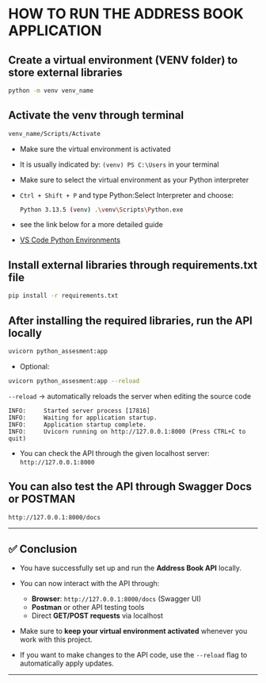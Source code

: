 # HOW TO RUN THE ADDRESS BOOK APPLICATION

## Create a virtual environment (VENV folder) to store external libraries

```bash
python -m venv venv_name
```

## Activate the venv through terminal

```bash
venv_name/Scripts/Activate
```

* Make sure the virtual environment is activated
* It is usually indicated by: `(venv) PS C:\Users` in your terminal

* Make sure to select the virtual environment as your Python interpreter

* `Ctrl + Shift + P` and type Python:Select Interpreter and choose:
  ```bash
  Python 3.13.5 (venv) .\venv\Scripts\Python.exe
  ```

* see the link below for a more detailed guide
* [VS Code Python Environments](https://code.visualstudio.com/docs/python/environments) 

## Install external libraries through requirements.txt file

```bash
pip install -r requirements.txt
```

## After installing the required libraries, run the API locally

```bash
uvicorn python_assesment:app
```

* Optional:

```bash
uvicorn python_assesment:app --reload
```

`--reload` → automatically reloads the server when editing the source code

```text
INFO:     Started server process [17816]
INFO:     Waiting for application startup.
INFO:     Application startup complete.
INFO:     Uvicorn running on http://127.0.0.1:8000 (Press CTRL+C to quit)
```

* You can check the API through the given localhost server:
  `http://127.0.0.1:8000`

## You can also test the API through Swagger Docs or POSTMAN

`http://127.0.0.1:8000/docs`

---

## ✅ Conclusion

* You have successfully set up and run the **Address Book API** locally.

* You can now interact with the API through:

  * **Browser**: `http://127.0.0.1:8000/docs` (Swagger UI)
  * **Postman** or other API testing tools
  * Direct **GET/POST requests** via localhost

* Make sure to **keep your virtual environment activated** whenever you work with this project.

* If you want to make changes to the API code, use the `--reload` flag to automatically apply updates.

---

